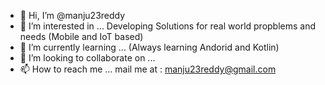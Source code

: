 - 👋 Hi, I’m @manju23reddy
- 👀 I’m interested in ... Developing Solutions for real world propblems and needs (Mobile and IoT based)
- 🌱 I’m currently learning ... (Always learning Andorid and Kotlin)
- 💞️ I’m looking to collaborate on ...
- 📫 How to reach me ... mail me at : manju23reddy@gmail.com

<!---
manju23reddy/manju23reddy is a ✨ special ✨ repository because its `README.md` (this file) appears on your GitHub profile.
You can click the Preview link to take a look at your changes.
--->

